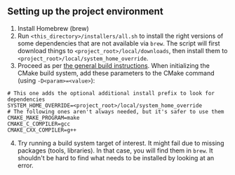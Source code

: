## Setting up the project environment

1. Install Homebrew (brew)
2. Run `<this_directory>/installers/all.sh` to install the right versions of some dependencies that are not available via `brew`. The script will first download things to `<project_root>/local/downloads`, then install them to `<project_root>/local/system_home_override`.
3. Proceed as per [the general build instructions](../doc/building.md). When initializing the CMake build system, add these parameters to the CMake command (using `-D<param>=<value>`):
```
# This one adds the optional additional install prefix to look for dependencies
SYSTEM_HOME_OVERRIDE=<project_root>/local/system_home_override
# The following ones aren't always needed, but it's safer to use them 
CMAKE_MAKE_PROGRAM=make
CMAKE_C_COMPILER=gcc
CMAKE_CXX_COMPILER=g++
```
4. Try running a build system target of interest. It might fail due to missing packages (tools, libraries). In that case, you will find them in `brew`. It shouldn't be hard to find what needs to be installed by looking at an error.